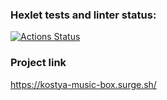 ### Hexlet tests and linter status:
[![Actions Status](https://github.com/moryach0k/layout-designer-project-lvl2/workflows/hexlet-check/badge.svg)](https://github.com/moryach0k/layout-designer-project-lvl2/actions)

### Project link
https://kostya-music-box.surge.sh/